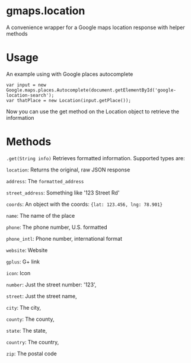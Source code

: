# gmaps.location
A convenience wrapper for a Google maps location response with helper methods

# Usage
An example using with Google places autocomplete

```
var input = new Google.maps.places.Autocomplete(document.getElementById('google-location-search');
var thatPlace = new Location(input.getPlace());
```

Now you can use the get method on the Location object to retrieve the information

# Methods
`.get(String info)`
Retrieves formatted information. Supported types are:

`location`: Returns the original, raw JSON response

`address`: The `formatted_address`

`street_address`: Something like '123 Street Rd'

`coords`: An object with the coords: `{lat: 123.456, lng: 78.901}`

`name`: The name of the place

`phone`: The phone number, U.S. formatted

`phone_intl`: Phone number, international format

`website`: Website

`gplus`: G+ link

`icon`: Icon

`number`: Just the street number: '123',

`street`: Just the street name,

`city`: The city,

`county`: The county,

`state`: The state,

`country`: The country,

`zip`: The postal code
